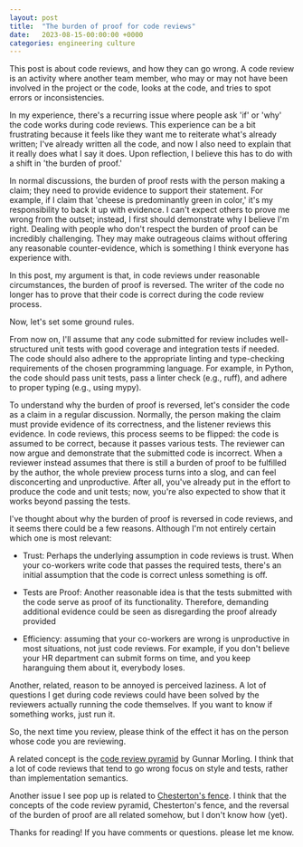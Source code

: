 ```yaml
---
layout: post
title:  "The burden of proof for code reviews"
date:   2023-08-15-00:00:00 +0000
categories: engineering culture
---
```


This post is about code reviews, and how they can go wrong. A code review is an activity where another team member, who may or may not have been involved in the project or the code, looks at the code, and tries to spot errors or inconsistencies. 

In my experience, there's a recurring issue where people ask 'if' or 'why' the code works during code reviews. This experience can be a bit frustrating because it feels like they want me to reiterate what's already written; I've already written all the code, and now I also need to explain that it really does what I say it does. Upon reflection, I believe this has to do with a shift in 'the burden of proof.'

In normal discussions, the burden of proof rests with the person making a claim; they need to provide evidence to support their statement. For example, if I claim that 'cheese is predominantly green in color,' it's my responsibility to back it up with evidence. I can't expect others to prove me wrong from the outset; instead, I first should demonstrate why I believe I'm right. Dealing with people who don't respect the burden of proof can be incredibly challenging. They may make outrageous claims without offering any reasonable counter-evidence, which is something I think everyone has experience with.

In this post, my argument is that, in code reviews under reasonable circumstances, the burden of proof is reversed. The writer of the code no longer has to prove that their code is correct during the code review process. 

Now, let's set some ground rules.

From now on, I'll assume that any code submitted for review includes well-structured unit tests with good coverage and integration tests if needed. The code should also adhere to the appropriate linting and type-checking requirements of the chosen programming language. For example, in Python, the code should pass unit tests, pass a linter check (e.g., ruff), and adhere to proper typing (e.g., using mypy).

To understand why the burden of proof is reversed, let's consider the code as a claim in a regular discussion. Normally, the person making the claim must provide evidence of its correctness, and the listener reviews this evidence. In code reviews, this process seems to be flipped: the code is assumed to be correct, because it passes various tests. The reviewer can now argue and demonstrate that the submitted code is incorrect. When a reviewer instead assumes that there is still a burden of proof to be fulfilled by the author, the whole preview process turns into a slog, and can feel disconcerting and unproductive. After all, you've already put in the effort to produce the code and unit tests; now, you're also expected to show that it works beyond passing the tests.

I've thought about why the burden of proof is reversed in code reviews, and it seems there could be a few reasons. Although I'm not entirely certain which one is most relevant:

* Trust: Perhaps the underlying assumption in code reviews is trust. When your co-workers write code that passes the required tests, there's an initial assumption that the code is correct unless something is off.

* Tests are Proof: Another reasonable idea is that the tests submitted with the code serve as proof of its functionality. Therefore, demanding additional evidence could be seen as disregarding the proof already provided

* Efficiency: assuming that your co-workers are wrong is unproductive in most situations, not just code reviews. For example, if you don't believe your HR department can submit forms on time, and you keep haranguing them about it, everybody loses.

Another, related, reason to be annoyed is perceived laziness. A lot of questions I get during code reviews could have been solved by the reviewers actually running the code themselves. If you want to know if something works, just run it.

So, the next time you review, please think of the effect it has on the person whose code you are reviewing.

A related concept is the [code review pyramid](https://www.morling.dev/blog/the-code-review-pyramid/) by Gunnar Morling. I think that a lot of code reviews that tend to go wrong focus on style and tests, rather than implementation semantics.

Another issue I see pop up is related to [Chesterton's fence](https://fs.blog/chestertons-fence/). I think that the concepts of the code review pyramid, Chesterton's fence, and the reversal of the burden of proof are all related somehow, but I don't know how (yet).

Thanks for reading! If you have comments or questions. please let me know.